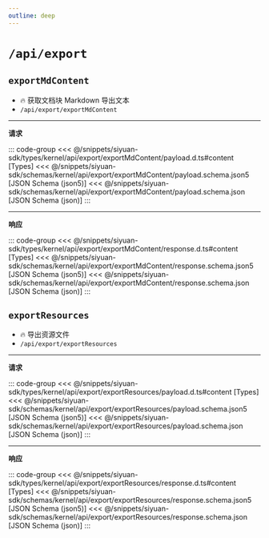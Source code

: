 ```yaml
---
outline: deep
---
```


# `/api/export`

## `exportMdContent`

- 🔥 获取文档块 Markdown 导出文本
- `/api/export/exportMdContent`

---

**请求**

::: code-group
<<< @/snippets/siyuan-sdk/types/kernel/api/export/exportMdContent/payload.d.ts#content [Types]
<<< @/snippets/siyuan-sdk/schemas/kernel/api/export/exportMdContent/payload.schema.json5 [JSON Schema (json5)]
<<< @/snippets/siyuan-sdk/schemas/kernel/api/export/exportMdContent/payload.schema.json [JSON Schema (json)]
:::

---

**响应**

::: code-group
<<< @/snippets/siyuan-sdk/types/kernel/api/export/exportMdContent/response.d.ts#content [Types]
<<< @/snippets/siyuan-sdk/schemas/kernel/api/export/exportMdContent/response.schema.json5 [JSON Schema (json5)]
<<< @/snippets/siyuan-sdk/schemas/kernel/api/export/exportMdContent/response.schema.json [JSON Schema (json)]
:::

## `exportResources`

- 🔥 导出资源文件
- `/api/export/exportResources`

---

**请求**

::: code-group
<<< @/snippets/siyuan-sdk/types/kernel/api/export/exportResources/payload.d.ts#content [Types]
<<< @/snippets/siyuan-sdk/schemas/kernel/api/export/exportResources/payload.schema.json5 [JSON Schema (json5)]
<<< @/snippets/siyuan-sdk/schemas/kernel/api/export/exportResources/payload.schema.json [JSON Schema (json)]
:::

---

**响应**

::: code-group
<<< @/snippets/siyuan-sdk/types/kernel/api/export/exportResources/response.d.ts#content [Types]
<<< @/snippets/siyuan-sdk/schemas/kernel/api/export/exportResources/response.schema.json5 [JSON Schema (json5)]
<<< @/snippets/siyuan-sdk/schemas/kernel/api/export/exportResources/response.schema.json [JSON Schema (json)]
:::
